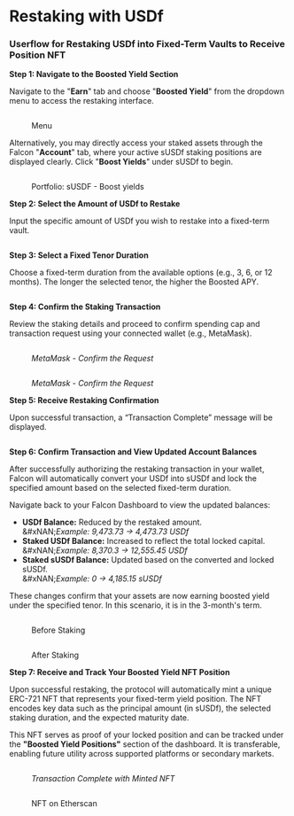 # Restaking with USDf

### Userflow for Restaking USDf into Fixed-Term Vaults to Receive Position NFT

**Step 1: Navigate to the Boosted Yield Section**

Navigate to the "**Earn**" tab and choose "**Boosted Yield**" from the dropdown menu to access the restaking interface.&#x20;

<figure><img src="../../../../.gitbook/assets/image (28).png" alt=""><figcaption><p>Menu</p></figcaption></figure>

Alternatively, you may directly access your staked assets through the Falcon "**Account**" tab, where your active sUSDf staking positions are displayed clearly. Click "**Boost Yields**" under sUSDf to begin.

<figure><img src="../../../../.gitbook/assets/image (29).png" alt=""><figcaption><p>Portfolio: sUSDF - Boost yields</p></figcaption></figure>

**Step 2: Select the Amount of USDf to Restake**

Input the specific amount of USDf you wish to restake into a fixed-term vault.

<figure><img src="../../../../.gitbook/assets/image (30).png" alt=""><figcaption></figcaption></figure>

**Step 3: Select a Fixed Tenor Duration**

Choose a fixed-term duration from the available options (e.g., 3, 6, or 12 months). The longer the selected tenor, the higher the Boosted APY.

<figure><img src="../../../../.gitbook/assets/image (31).png" alt=""><figcaption></figcaption></figure>

**Step 4: Confirm the Staking Transaction**

Review the staking details and proceed to confirm spending cap and transaction request using your connected wallet (e.g., MetaMask).

<figure><img src="../../../../.gitbook/assets/image (32).png" alt=""><figcaption><p><em>MetaMask - Confirm the Request</em></p></figcaption></figure>

<figure><img src="../../../../.gitbook/assets/image (33).png" alt=""><figcaption><p><em>MetaMask - Confirm the Request</em></p></figcaption></figure>

**Step 5: Receive Restaking Confirmation**

Upon successful transaction, a “Transaction Complete” message will be displayed.

<figure><img src="../../../../.gitbook/assets/image (78).png" alt=""><figcaption></figcaption></figure>

**Step 6: Confirm Transaction and View Updated Account Balances**

After successfully authorizing the restaking transaction in your wallet, Falcon will automatically convert your USDf into sUSDf and lock the specified amount based on the selected fixed-term duration.

Navigate back to your Falcon Dashboard to view the updated balances:

* **USDf Balance:** Reduced by the restaked amount.\
  &#xNAN;_&#x45;xample: 9,473.73 → 4,473.73 USDf_
* **Staked USDf Balance:** Increased to reflect the total locked capital.\
  &#xNAN;_&#x45;xample: 8,370.3 → 12,555.45 USDf_
* **Staked sUSDf Balance:** Updated based on the converted and locked sUSDf.\
  &#xNAN;_&#x45;xample: 0 → 4,185.15 sUSDf_

These changes confirm that your assets are now earning boosted yield under the specified tenor. In this scenario, it is in the 3-month's term.&#x20;

<figure><img src="../../../../.gitbook/assets/image (35).png" alt=""><figcaption><p>Before Staking</p></figcaption></figure>

<figure><img src="../../../../.gitbook/assets/image (36).png" alt=""><figcaption><p>After Staking</p></figcaption></figure>

**Step 7: Receive and Track Your Boosted Yield NFT Position**

Upon successful restaking, the protocol will automatically mint a unique ERC-721 NFT that represents your fixed-term yield position. The NFT encodes key data such as the principal amount (in sUSDf), the selected staking duration, and the expected maturity date.

This NFT serves as proof of your locked position and can be tracked under the **"Boosted Yield Positions"** section of the dashboard. It is transferable, enabling future utility across supported platforms or secondary markets.&#x20;

<figure><img src="../../../../.gitbook/assets/image (79).png" alt=""><figcaption><p><em>Transaction Complete with Minted NFT</em></p></figcaption></figure>

<figure><img src="../../../../.gitbook/assets/image (38).png" alt=""><figcaption><p>NFT on Etherscan</p></figcaption></figure>
